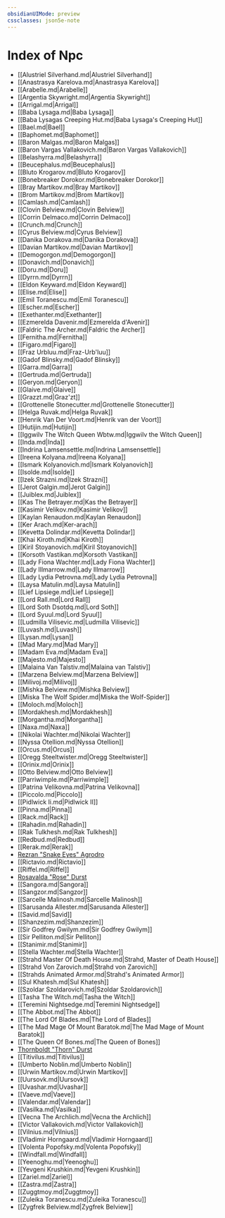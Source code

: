 ```yaml
---
obsidianUIMode: preview
cssclasses: json5e-note
---
```

# Index of Npc

- [[Alustriel Silverhand.md|Alustriel Silverhand]]
- [[Anastrasya Karelova.md|Anastrasya Karelova]]
- [[Arabelle.md|Arabelle]]
- [[Argentia Skywright.md|Argentia Skywright]]
- [[Arrigal.md|Arrigal]]
- [[Baba Lysaga.md|Baba Lysaga]]
- [[Baba Lysagas Creeping Hut.md|Baba Lysaga's Creeping Hut]]
- [[Bael.md|Bael]]
- [[Baphomet.md|Baphomet]]
- [[Baron Malgas.md|Baron Malgas]]
- [[Baron Vargas Vallakovich.md|Baron Vargas Vallakovich]]
- [[Belashyrra.md|Belashyrra]]
- [[Beucephalus.md|Beucephalus]]
- [[Bluto Krogarov.md|Bluto Krogarov]]
- [[Bonebreaker Dorokor.md|Bonebreaker Dorokor]]
- [[Bray Martikov.md|Bray Martikov]]
- [[Brom Martikov.md|Brom Martikov]]
- [[Camlash.md|Camlash]]
- [[Clovin Belview.md|Clovin Belview]]
- [[Corrin Delmaco.md|Corrin Delmaco]]
- [[Crunch.md|Crunch]]
- [[Cyrus Belview.md|Cyrus Belview]]
- [[Danika Dorakova.md|Danika Dorakova]]
- [[Davian Martikov.md|Davian Martikov]]
- [[Demogorgon.md|Demogorgon]]
- [[Donavich.md|Donavich]]
- [[Doru.md|Doru]]
- [[Dyrrn.md|Dyrrn]]
- [[Eldon Keyward.md|Eldon Keyward]]
- [[Elise.md|Elise]]
- [[Emil Toranescu.md|Emil Toranescu]]
- [[Escher.md|Escher]]
- [[Exethanter.md|Exethanter]]
- [[Ezmerelda Davenir.md|Ezmerelda d'Avenir]]
- [[Faldric The Archer.md|Faldric the Archer]]
- [[Fernitha.md|Fernitha]]
- [[Figaro.md|Figaro]]
- [[Fraz Urbluu.md|Fraz-Urb'luu]]
- [[Gadof Blinsky.md|Gadof Blinsky]]
- [[Garra.md|Garra]]
- [[Gertruda.md|Gertruda]]
- [[Geryon.md|Geryon]]
- [[Glaive.md|Glaive]]
- [[Grazzt.md|Graz'zt]]
- [[Grottenelle Stonecutter.md|Grottenelle Stonecutter]]
- [[Helga Ruvak.md|Helga Ruvak]]
- [[Henrik Van Der Voort.md|Henrik van der Voort]]
- [[Hutijin.md|Hutijin]]
- [[Iggwilv The Witch Queen Wbtw.md|Iggwilv the Witch Queen]]
- [[Inda.md|Inda]]
- [[Indrina Lamsensettle.md|Indrina Lamsensettle]]
- [[Ireena Kolyana.md|Ireena Kolyana]]
- [[Ismark Kolyanovich.md|Ismark Kolyanovich]]
- [[Isolde.md|Isolde]]
- [[Izek Strazni.md|Izek Strazni]]
- [[Jerot Galgin.md|Jerot Galgin]]
- [[Juiblex.md|Juiblex]]
- [[Kas The Betrayer.md|Kas the Betrayer]]
- [[Kasimir Velikov.md|Kasimir Velikov]]
- [[Kaylan Renaudon.md|Kaylan Renaudon]]
- [[Ker Arach.md|Ker-arach]]
- [[Kevetta Dolindar.md|Kevetta Dolindar]]
- [[Khai Kiroth.md|Khai Kiroth]]
- [[Kiril Stoyanovich.md|Kiril Stoyanovich]]
- [[Korsoth Vastikan.md|Korsoth Vastikan]]
- [[Lady Fiona Wachter.md|Lady Fiona Wachter]]
- [[Lady Illmarrow.md|Lady Illmarrow]]
- [[Lady Lydia Petrovna.md|Lady Lydia Petrovna]]
- [[Laysa Matulin.md|Laysa Matulin]]
- [[Lief Lipsiege.md|Lief Lipsiege]]
- [[Lord Rall.md|Lord Rall]]
- [[Lord Soth Dsotdq.md|Lord Soth]]
- [[Lord Syuul.md|Lord Syuul]]
- [[Ludmilla Vilisevic.md|Ludmilla Vilisevic]]
- [[Luvash.md|Luvash]]
- [[Lysan.md|Lysan]]
- [[Mad Mary.md|Mad Mary]]
- [[Madam Eva.md|Madam Eva]]
- [[Majesto.md|Majesto]]
- [[Malaina Van Talstiv.md|Malaina van Talstiv]]
- [[Marzena Belview.md|Marzena Belview]]
- [[Milivoj.md|Milivoj]]
- [[Mishka Belview.md|Mishka Belview]]
- [[Miska The Wolf Spider.md|Miska the Wolf-Spider]]
- [[Moloch.md|Moloch]]
- [[Mordakhesh.md|Mordakhesh]]
- [[Morgantha.md|Morgantha]]
- [[Naxa.md|Naxa]]
- [[Nikolai Wachter.md|Nikolai Wachter]]
- [[Nyssa Otellion.md|Nyssa Otellion]]
- [[Orcus.md|Orcus]]
- [[Oregg Steeltwister.md|Oregg Steeltwister]]
- [[Orinix.md|Orinix]]
- [[Otto Belview.md|Otto Belview]]
- [[Parriwimple.md|Parriwimple]]
- [[Patrina Velikovna.md|Patrina Velikovna]]
- [[Piccolo.md|Piccolo]]
- [[Pidlwick Ii.md|Pidlwick II]]
- [[Pinna.md|Pinna]]
- [[Rack.md|Rack]]
- [[Rahadin.md|Rahadin]]
- [[Rak Tulkhesh.md|Rak Tulkhesh]]
- [[Redbud.md|Redbud]]
- [[Rerak.md|Rerak]]
- [Rezran "Snake Eyes" Agrodro](rezran-snake-eyes-agrodro-veor.md)
- [[Rictavio.md|Rictavio]]
- [[Riffel.md|Riffel]]
- [Rosavalda "Rose" Durst](rosavalda-rose-durst-cos.md)
- [[Sangora.md|Sangora]]
- [[Sangzor.md|Sangzor]]
- [[Sarcelle Malinosh.md|Sarcelle Malinosh]]
- [[Sarusanda Allester.md|Sarusanda Allester]]
- [[Savid.md|Savid]]
- [[Shanzezim.md|Shanzezim]]
- [[Sir Godfrey Gwilym.md|Sir Godfrey Gwilym]]
- [[Sir Pelliton.md|Sir Pelliton]]
- [[Stanimir.md|Stanimir]]
- [[Stella Wachter.md|Stella Wachter]]
- [[Strahd Master Of Death House.md|Strahd, Master of Death House]]
- [[Strahd Von Zarovich.md|Strahd von Zarovich]]
- [[Strahds Animated Armor.md|Strahd's Animated Armor]]
- [[Sul Khatesh.md|Sul Khatesh]]
- [[Szoldar Szoldarovich.md|Szoldar Szoldarovich]]
- [[Tasha The Witch.md|Tasha the Witch]]
- [[Teremini Nightsedge.md|Teremini Nightsedge]]
- [[The Abbot.md|The Abbot]]
- [[The Lord Of Blades.md|The Lord of Blades]]
- [[The Mad Mage Of Mount Baratok.md|The Mad Mage of Mount Baratok]]
- [[The Queen Of Bones.md|The Queen of Bones]]
- [Thornboldt "Thorn" Durst](thornboldt-thorn-durst-cos.md)
- [[Titivilus.md|Titivilus]]
- [[Umberto Noblin.md|Umberto Noblin]]
- [[Urwin Martikov.md|Urwin Martikov]]
- [[Uursovk.md|Uursovk]]
- [[Uvashar.md|Uvashar]]
- [[Vaeve.md|Vaeve]]
- [[Valendar.md|Valendar]]
- [[Vasilka.md|Vasilka]]
- [[Vecna The Archlich.md|Vecna the Archlich]]
- [[Victor Vallakovich.md|Victor Vallakovich]]
- [[Vilnius.md|Vilnius]]
- [[Vladimir Horngaard.md|Vladimir Horngaard]]
- [[Volenta Popofsky.md|Volenta Popofsky]]
- [[Windfall.md|Windfall]]
- [[Yeenoghu.md|Yeenoghu]]
- [[Yevgeni Krushkin.md|Yevgeni Krushkin]]
- [[Zariel.md|Zariel]]
- [[Zastra.md|Zastra]]
- [[Zuggtmoy.md|Zuggtmoy]]
- [[Zuleika Toranescu.md|Zuleika Toranescu]]
- [[Zygfrek Belview.md|Zygfrek Belview]]
